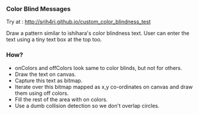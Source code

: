 ### Color Blind Messages

Try at : http://srih4ri.github.io/custom_color_blindness_test

Draw a pattern similar to ishihara's color blindness text.
User can enter the text using a tiny text box at the top too.

### How?
- onColors and offColors look same to color blinds, but not for others.
- Draw the text on canvas.
- Capture this text as bitmap.
- Iterate over this bitmap mapped as x,y co-ordinates on canvas and draw them using off colors.
- Fill the rest of the area with on colors.
- Use a dumb collision detection so we don't overlap circles. 
